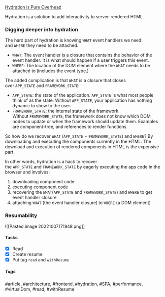 [Hydration is Pure Overhead](https://www.builder.io/blog/hydration-is-pure-overhead)

Hydration is a solution to add interactivity to server-rendered HTML.

### Digging deeper into hydration

The hard part of hydration is knowing `WHAT` event handlers we need and `WHERE` they need to be attached.

-   `WHAT`: The event handler is a closure that contains the behavior of the event handler. It is what should happen if a user triggers this event.
-   `WHERE`: The location of the DOM element where the `WHAT` needs to be attached to (includes the event type.)

The added complication is that `WHAT` is a closure that closes over `APP_STATE` and `FRAMEWORK_STATE`:

-   `APP_STATE`: the state of the application. `APP_STATE` is what most people think of as the state. Without `APP_STATE`, your application has nothing dynamic to show to the user.
-   `FRAMEWORK_STATE`: the internal state of the framework. Without `FRAMEWORK_STATE`, the framework does not know which DOM nodes to update or when the framework should update them. Examples are component-tree, and references to render functions.

So how do we recover `WHAT` (`APP_STATE` + `FRAMEWORK_STATE`) and `WHERE`? By downloading and executing the components currently in the HTML. The download and execution of rendered components in HTML is the expensive part.

In other words, hydration is a hack to recover the `APP_STATE` and `FRAMEWORK_STATE` by eagerly executing the app code in the browser and involves:

1.  downloading component code
2.  executing component code
3.  recovering the `WHAT`(`APP_STATE` and `FRAMEWORK_STATE`) and `WHERE` to get event handler closure
4.  attaching `WHAT` (the event handler closure) to `WHERE` (a DOM element)

### Resumability

![[Pasted image 20221007171948.png]]



#### Tasks
- [x] Read
- [x] Create resume
- [x] Put tag `read` and `withResume`

##### Tags
#article, #architecture, #frontend, #hydration, #SPA, #performance, #virtualDom, #read, #withResume
